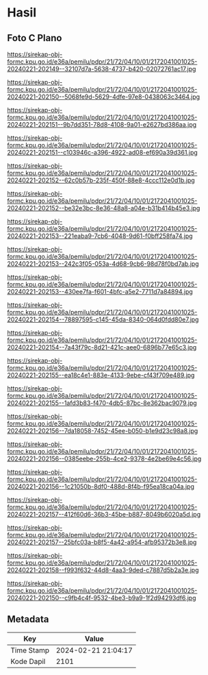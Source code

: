 # Hasil

## Foto C Plano

https://sirekap-obj-formc.kpu.go.id/e36a/pemilu/pdpr/21/72/04/10/01/2172041001025-20240221-202149--32107d7a-5638-4737-b420-02072761ac17.jpg

https://sirekap-obj-formc.kpu.go.id/e36a/pemilu/pdpr/21/72/04/10/01/2172041001025-20240221-202150--5068fe9d-5629-4dfe-97e8-0438063c3464.jpg

https://sirekap-obj-formc.kpu.go.id/e36a/pemilu/pdpr/21/72/04/10/01/2172041001025-20240221-202151--9b7dd351-78d8-4108-9a01-e2627bd386aa.jpg

https://sirekap-obj-formc.kpu.go.id/e36a/pemilu/pdpr/21/72/04/10/01/2172041001025-20240221-202151--c103946c-a396-4922-ad08-ef690a39d361.jpg

https://sirekap-obj-formc.kpu.go.id/e36a/pemilu/pdpr/21/72/04/10/01/2172041001025-20240221-202152--62c0b57b-235f-450f-88e8-4ccc112e0d1b.jpg

https://sirekap-obj-formc.kpu.go.id/e36a/pemilu/pdpr/21/72/04/10/01/2172041001025-20240221-202152--be32e3bc-8e36-48a8-a04e-b31b414b45e3.jpg

https://sirekap-obj-formc.kpu.go.id/e36a/pemilu/pdpr/21/72/04/10/01/2172041001025-20240221-202153--221eaba9-7cb6-4048-9d61-f0bff258fa74.jpg

https://sirekap-obj-formc.kpu.go.id/e36a/pemilu/pdpr/21/72/04/10/01/2172041001025-20240221-202153--242c3f05-053a-4d68-9cb6-98d78f0bd7ab.jpg

https://sirekap-obj-formc.kpu.go.id/e36a/pemilu/pdpr/21/72/04/10/01/2172041001025-20240221-202153--430ee7fa-f601-4bfc-a5e2-7711d7a84894.jpg

https://sirekap-obj-formc.kpu.go.id/e36a/pemilu/pdpr/21/72/04/10/01/2172041001025-20240221-202154--78897595-c145-45da-8340-064d0fdd80e7.jpg

https://sirekap-obj-formc.kpu.go.id/e36a/pemilu/pdpr/21/72/04/10/01/2172041001025-20240221-202154--7a43f79c-8d21-421c-aee0-6896b77e65c3.jpg

https://sirekap-obj-formc.kpu.go.id/e36a/pemilu/pdpr/21/72/04/10/01/2172041001025-20240221-202155--ea18c4e1-883e-4133-9ebe-cf43f709e489.jpg

https://sirekap-obj-formc.kpu.go.id/e36a/pemilu/pdpr/21/72/04/10/01/2172041001025-20240221-202155--1afd3b83-f470-4db5-87bc-8e362bac9079.jpg

https://sirekap-obj-formc.kpu.go.id/e36a/pemilu/pdpr/21/72/04/10/01/2172041001025-20240221-202156--7da18058-7452-45ee-b050-b1e9d23c98a8.jpg

https://sirekap-obj-formc.kpu.go.id/e36a/pemilu/pdpr/21/72/04/10/01/2172041001025-20240221-202156--0385eebe-255b-4ce2-9378-4e2be69e4c56.jpg

https://sirekap-obj-formc.kpu.go.id/e36a/pemilu/pdpr/21/72/04/10/01/2172041001025-20240221-202156--1c21050b-8df0-488d-8f4b-f95ea18ca04a.jpg

https://sirekap-obj-formc.kpu.go.id/e36a/pemilu/pdpr/21/72/04/10/01/2172041001025-20240221-202157--412f60d6-36b3-45be-b887-8049b6020a5d.jpg

https://sirekap-obj-formc.kpu.go.id/e36a/pemilu/pdpr/21/72/04/10/01/2172041001025-20240221-202157--25bfc03a-b8f5-4a42-a954-afb95372b3e8.jpg

https://sirekap-obj-formc.kpu.go.id/e36a/pemilu/pdpr/21/72/04/10/01/2172041001025-20240221-202158--f993f632-44d8-4aa3-9ded-c7887d5b2a3e.jpg

https://sirekap-obj-formc.kpu.go.id/e36a/pemilu/pdpr/21/72/04/10/01/2172041001025-20240221-202150--c9fb4c4f-9532-4be3-b9a9-1f2d94293df6.jpg


## Metadata

| Key        | Value               |
| ---------- | ------------------- |
| Time Stamp | 2024-02-21 21:04:17 |
| Kode Dapil | 2101                |




